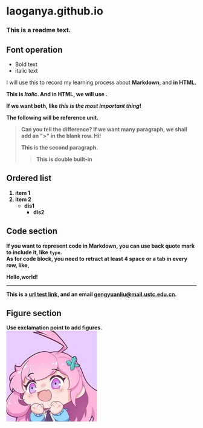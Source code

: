 # laoganya.github.io
### This is a readme text.
## Font operation  
- Bold text
- italic text  

I will use this to record my learning process about **Markdown**, and <strong> in HTML.  

This is *Italic*. And in HTML, we will use <em> </em>.  

If we want both, like ***this is the most important thing***!  

The following will be reference unit.
> Can you tell the difference?
If we want many paragraph, we shall add an ">" in the blank row.
> Hi!
>
> This is the second paragraph.
>> This is double built-in

## Ordered list
1. item 1
2. item 2
   - dis1
     - dis2

## Code section
If you want to represent code in Markdown, you can use back quote mark to include it, like `type`.  
As for code block, you need to retract at least **4** space or a **tab** in every row, like,
   <html>
      <p>Hello,world!</p>
   </html>

--------------------------------

This is a [url test link](https://www.baidu.com), and an email <gengyuanliu@mail.ustc.edu.cn>.

## Figure section
Use exclamation point to add figures.  
![dodo](images/dodo.jpg "dodo")
